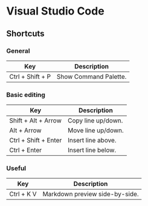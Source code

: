 # Visual Studio Code
## Shortcuts
### General

|Key|Description|
|---|---|
|Ctrl + Shift + P|Show Command Palette.|

### Basic editing

|Key|Description|
|---|---|
|Shift + Alt + Arrow|Copy line up/down.|
|Alt + Arrow|Move line up/down.|
|Ctrl + Shift + Enter|Insert line above.|
|Ctrl + Enter|Insert line below.|

### Useful

|Key|Description|
|---|---|
|Ctrl + K V|Markdown preview side-by-side.|